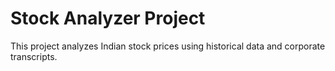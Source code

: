 # Stock Analyzer Project

This project analyzes Indian stock prices using historical data and corporate transcripts.

